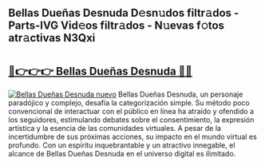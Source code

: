 ## Bellas Dueñas Desnuda D𝚎sn𝚞dos filtr𝚊dos - Parts-IVG Vid𝚎os filtr𝚊dos - N𝚞evas f𝚘tos atr𝚊ctivas N3Qxi

# <h2><a href="http://mb4119j.tromn.icu/?c=Bellas+Due%c3%b1as+Desnuda">🔗👉👉👉 Bellas Dueñas Desnuda 🔗🔗</a></h2>

[![Bellas Dueñas Desnuda nuevo](https://i.imgur.com/pEAQMta.gif)](http://mb4119j.tromn.icu/?c=Bellas+Due%c3%b1as+Desnuda)
Bellas Dueñas Desnuda, un personaje paradójico y complejo, desafía la categorización simple. Su método poco convencional de interactuar con el público en línea ha atraído y ofendido a los seguidores, estimulando debates sobre el consentimiento, la expresión artística y la esencia de las comunidades virtuales. A pesar de la incertidumbre de sus próximas acciones, su impacto en el mundo virtual es profundo. Con un espíritu inquebrantable y un atractivo innegable, el alcance de Bellas Dueñas Desnuda en el universo digital es ilimitado.
